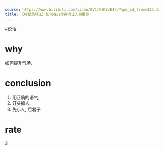 ```yaml
---
source: https://www.bilibili.com/video/BV1tF6KYzE43/?spm_id_from=333.1387.favlist.content.click&vd_source=549bde2564979641a5f0adbcfa529b0a
title: 【特勤局特工】如何在几秒钟内让人尊重你
---
```


#说话
# why
如何提升气场.
# conclusion
1. 用正确的语气;
2. 开头抓人;
3. 先小人, 后君子.

# rate
3